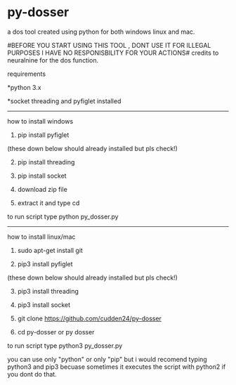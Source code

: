 # py-dosser
a dos tool created using python for both windows linux and mac.

#BEFORE YOU START USING THIS TOOL , DONT USE IT FOR ILLEGAL PURPOSES I HAVE NO RESPONISBILITY FOR YOUR ACTIONS#
credits to neuralnine for the dos function.

requirements

*python 3.x

*socket threading and pyfiglet installed

______________________________________

how to install windows

1. pip install pyfiglet

(these down below should already installed but pls check!)

2. pip install threading

3. pip install socket

4. download zip file

5. extract it and type cd <directory you saved the file to>

to run script type python py_dosser.py
____________________________________________

how to install linux/mac

1. sudo apt-get install git

2. pip3 install pyfiglet

(these down below should already installed but pls check!)

3. pip3 install threading

4. pip3 install socket

5. git clone https://github.com/cudden24/py-dosser

6. cd py-dosser or py dosser

to run script type python3 py_dosser.py

you can use only "python" or only "pip" but i would recomend typing python3 and pip3 becuase sometimes it executes the script with python2 if you dont do that.




